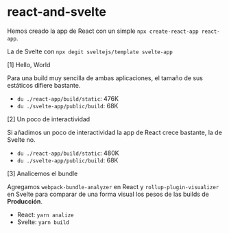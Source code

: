 # react-and-svelte

Hemos creado la app de React con un simple `npx create-react-app react-app`.

La de Svelte con `npx degit sveltejs/template svelte-app`

[1] Hello, World

Para una build muy sencilla de ambas aplicaciones, el tamaño de sus estáticos difiere bastante.

- `du ./react-app/build/static`: 476K
- `du ./svelte-app/public/build`: 68K

[2] Un poco de interactividad

Si añadimos un poco de interactividad la app de React crece bastante, la de Svelte no.

- `du ./react-app/build/static`: 480K
- `du ./svelte-app/public/build`: 68K

[3] Analicemos el bundle

Agregamos `webpack-bundle-analyzer` en React y `rollup-plugin-visualizer` en Svelte para comparar de una forma visual los pesos de las builds de **Producción**.

- React: `yarn analize`
- Svelte: `yarn build`
